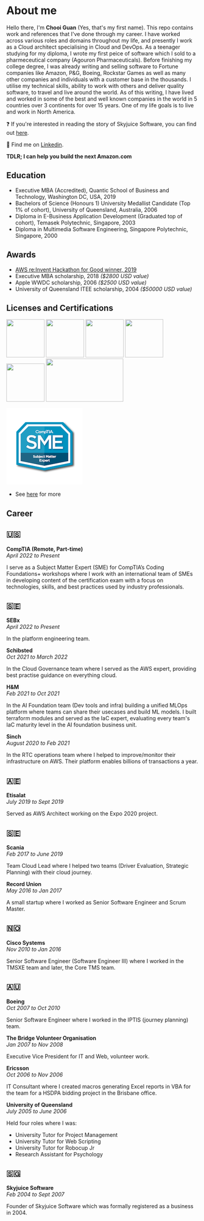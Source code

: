 
# About me
Hello there, I'm **Chooi Guan** (Yes, that's my first name).  This repo contains work and references that I've done through my career.  I have worked across various roles and domains throughout my life, and presently I work as a Cloud architect specialising in Cloud and DevOps.  As a teenager studying for my diploma, I wrote my first peice of software which I sold to a pharmeceutical company (Agouron Pharmaceuticals).  Before finishing my college degree, I was already writing and selling software to Fortune companies like Amazon, P&G, Boeing, Rockstar Games as well as many other companies and individuals with a customer base in the thousands.  I utilise my technical skills, ability to work with others and deliver quality software, to travel and live around the world.  As of this writing, I have lived and worked in some of the best and well known companies in the world in 5 countries over 3 continents for over 15 years.  One of my life goals is to live and work in North America.

❓ If you're interested in reading the story of Skyjuice Software, you can find out [here](http://bit.ly/soe2008).

🔎 Find me on [Linkedin](https://www.linkedin.com/in/cgl88/).

**TDLR; I can help you build the next Amazon.com**

## Education
* Executive MBA (Accredited), Quantic School of Business and Technology, Washington DC, USA, 2019
* Bachelors of Science (Honours 1) University Medallist Candidate (Top 1% of cohort), University of Queensland, Australia, 2006
* Diploma in E-Business Application Development (Graduated top of cohort), Temasek Polytechnic, Singapore, 2003
* Diploma in Multimedia Software Engineering, Singapore Polytechnic, Singapore, 2000

## Awards
* [AWS re:Invent Hackathon for Good winner, 2019](https://aws.amazon.com/blogs/publicsector/reinvent-2019-nonprofit-hackathon-for-good-crowns-winner-to-support-mental-and-emotional-well-being-nonprofit/#:~:text=At%20the%20re%3AInvent%202019,Institute%2C%20and%20Vibrant%20Emotional%20Health.)
* Executive MBA scholarship, 2018 *($2800 USD value)*
* Apple WWDC scholarship, 2006 *($2500 USD value)*
* University of Queensland ITEE scholarship, 2004 *($50000 USD value)*

## Licenses and Certifications
<a href="https://www.credly.com/badges/c54918d6-6370-4099-afa8-122d6d4fa067" target="_blank"><img src="https://images.credly.com/size/340x340/images/0e284c3f-5164-4b21-8660-0d84737941bc/image.png" width="100px" height="100px"></a>
<a href="https://gitlab.badgr.com/public/assertions/0fi5hTs4R72BgTQVc6FF_A" target="_blank"><img src="https://media.badgr.com/assertion-71176ddce1fe77796c4090ab6a5d127d.png" width="100px" height="100px"></a>
<a href="https://devpost.com/cloudarchitect/achievements" target="_blank"><img src="https://cdn.iconscout.com/icon/free/png-512/devpost-569520.png" width="100px" height="100px"/></a>
<a href="https://www.hackerrank.com/minimice" target="_blank"><img src="https://upload.wikimedia.org/wikipedia/commons/6/65/HackerRank_logo.png" width="100px" height="100px"></a>
<a href="https://app.pluralsight.com/profile/chooiguan-lim" target="_blank"><img src="https://cdn.iconscout.com/icon/free/png-128/pluralsight-3521645-2945089.png" width="100px" height="100px"></a>
<a href="#" target="_blank"><img src="https://www.angelleye.com/wp-content/uploads/2011/07/paypal-certified-developer-logo-featured.png" width="203px" height="113px"></a>

<a href="https://www.credly.com/badges/b0696bad-7654-4819-b291-b3ecf8c37447/public_url" target="_blank"><img src="./logos/comptia-subject-matter-expert.png" width="200px" height="200px"></a>


* See [here](https://www.dropbox.com/s/6dkoz9zes4s6llr/cv-certifications-2018.pdf?dl=0) for more

## Career
## 🇺🇸
**CompTIA (Remote, Part-time)**  
*April 2022 to Present*

I serve as a Subject Matter Expert (SME) for CompTIA’s Coding Foundations+ workshops where I work with an international team of SMEs in developing content of the certification exam with a focus on technologies, skills, and best practices used by industry professionals.

## 🇸🇪
**SEBx**  
*April 2022 to Present*

In the platform engineering team.

**Schibsted**  
*Oct 2021 to March 2022*

In the Cloud Governance team where I served as the AWS expert, providing best practise guidance on everything cloud.

**H&M**  
*Feb 2021 to Oct 2021*

In the AI Foundation team (Dev tools and infra) building a unified MLOps platform where teams can share their usecases and build ML models.  I built terraform modules and served as the IaC expert, evaluating every team's IaC maturity level in the AI foundation business unit.

**Sinch**  
*August 2020 to Feb 2021*

In the RTC operations team where I helped to improve/monitor their infrastructure on AWS.  Their platform enables billions of transactions a year.

## 🇦🇪
**Etisalat**  
*July 2019 to Sept 2019*

Served as AWS Architect working on the Expo 2020 project.

## 🇸🇪
**Scania**  
*Feb 2017 to June 2019*

Team Cloud Lead where I helped two teams (Driver Evaluation, Strategic Planning) with their cloud journey.

**Record Union**  
*May 2016 to Jan 2017*

A small startup where I worked as Senior Software Engineer and Scrum Master.

## 🇳🇴
**Cisco Systems**  
*Nov 2010 to Jan 2016*

Senior Software Engineer (Software Engineer III) where I worked in the TMSXE team and later, the Core TMS team.

## 🇦🇺

**Boeing**  
*Oct 2007 to Oct 2010*

Senior Software Engineer where I worked in the IPTIS (journey planning) team.

**The Bridge Volunteer Organisation**  
*Jan 2007 to Nov 2008* 

Executive Vice President for IT and Web, volunteer work.

**Ericsson**  
*Oct 2006 to Nov 2006*

IT Consultant where I created macros generating Excel reports in VBA for the team for a HSDPA bidding project in the Brisbane office.

**University of Queensland**  
*July 2005 to June 2006*

Held four roles where I was:
- University Tutor for Project Management
- University Tutor for Web Scripting
- University Tutor for Robocup Jr 
- Research Assistant for Psychology


## 🇸🇬
**Skyjuice Software**  
*Feb 2004 to Sept 2007*

Founder of Skyjuice Software which was formally registered as a business in 2004.
